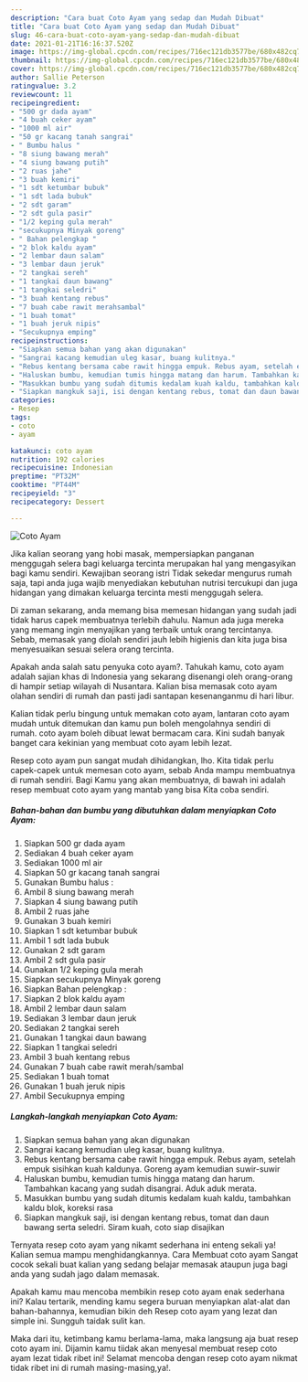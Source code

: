 ```yaml
---
description: "Cara buat Coto Ayam yang sedap dan Mudah Dibuat"
title: "Cara buat Coto Ayam yang sedap dan Mudah Dibuat"
slug: 46-cara-buat-coto-ayam-yang-sedap-dan-mudah-dibuat
date: 2021-01-21T16:16:37.520Z
image: https://img-global.cpcdn.com/recipes/716ec121db3577be/680x482cq70/coto-ayam-foto-resep-utama.jpg
thumbnail: https://img-global.cpcdn.com/recipes/716ec121db3577be/680x482cq70/coto-ayam-foto-resep-utama.jpg
cover: https://img-global.cpcdn.com/recipes/716ec121db3577be/680x482cq70/coto-ayam-foto-resep-utama.jpg
author: Sallie Peterson
ratingvalue: 3.2
reviewcount: 11
recipeingredient:
- "500 gr dada ayam"
- "4 buah ceker ayam"
- "1000 ml air"
- "50 gr kacang tanah sangrai"
- " Bumbu halus "
- "8 siung bawang merah"
- "4 siung bawang putih"
- "2 ruas jahe"
- "3 buah kemiri"
- "1 sdt ketumbar bubuk"
- "1 sdt lada bubuk"
- "2 sdt garam"
- "2 sdt gula pasir"
- "1/2 keping gula merah"
- "secukupnya Minyak goreng"
- " Bahan pelengkap "
- "2 blok kaldu ayam"
- "2 lembar daun salam"
- "3 lembar daun jeruk"
- "2 tangkai sereh"
- "1 tangkai daun bawang"
- "1 tangkai seledri"
- "3 buah kentang rebus"
- "7 buah cabe rawit merahsambal"
- "1 buah tomat"
- "1 buah jeruk nipis"
- "Secukupnya emping"
recipeinstructions:
- "Siapkan semua bahan yang akan digunakan"
- "Sangrai kacang kemudian uleg kasar, buang kulitnya."
- "Rebus kentang bersama cabe rawit hingga empuk. Rebus ayam, setelah empuk sisihkan kuah kaldunya. Goreng ayam kemudian suwir-suwir"
- "Haluskan bumbu, kemudian tumis hingga matang dan harum. Tambahkan kacang yang sudah disangrai. Aduk aduk merata."
- "Masukkan bumbu yang sudah ditumis kedalam kuah kaldu, tambahkan kaldu blok, koreksi rasa"
- "Siapkan mangkuk saji, isi dengan kentang rebus, tomat dan daun bawang serta seledri. Siram kuah, coto siap disajikan"
categories:
- Resep
tags:
- coto
- ayam

katakunci: coto ayam 
nutrition: 192 calories
recipecuisine: Indonesian
preptime: "PT32M"
cooktime: "PT44M"
recipeyield: "3"
recipecategory: Dessert

---
```



![Coto Ayam](https://img-global.cpcdn.com/recipes/716ec121db3577be/680x482cq70/coto-ayam-foto-resep-utama.jpg)

Jika kalian seorang yang hobi masak, mempersiapkan panganan menggugah selera bagi keluarga tercinta merupakan hal yang mengasyikan bagi kamu sendiri. Kewajiban seorang istri Tidak sekedar mengurus rumah saja, tapi anda juga wajib menyediakan kebutuhan nutrisi tercukupi dan juga hidangan yang dimakan keluarga tercinta mesti menggugah selera.

Di zaman  sekarang, anda memang bisa memesan hidangan yang sudah jadi tidak harus capek membuatnya terlebih dahulu. Namun ada juga mereka yang memang ingin menyajikan yang terbaik untuk orang tercintanya. Sebab, memasak yang diolah sendiri jauh lebih higienis dan kita juga bisa menyesuaikan sesuai selera orang tercinta. 



Apakah anda salah satu penyuka coto ayam?. Tahukah kamu, coto ayam adalah sajian khas di Indonesia yang sekarang disenangi oleh orang-orang di hampir setiap wilayah di Nusantara. Kalian bisa memasak coto ayam olahan sendiri di rumah dan pasti jadi santapan kesenanganmu di hari libur.

Kalian tidak perlu bingung untuk memakan coto ayam, lantaran coto ayam mudah untuk ditemukan dan kamu pun boleh mengolahnya sendiri di rumah. coto ayam boleh dibuat lewat bermacam cara. Kini sudah banyak banget cara kekinian yang membuat coto ayam lebih lezat.

Resep coto ayam pun sangat mudah dihidangkan, lho. Kita tidak perlu capek-capek untuk memesan coto ayam, sebab Anda mampu membuatnya di rumah sendiri. Bagi Kamu yang akan membuatnya, di bawah ini adalah resep membuat coto ayam yang mantab yang bisa Kita coba sendiri.

<!--inarticleads1-->

##### Bahan-bahan dan bumbu yang dibutuhkan dalam menyiapkan Coto Ayam:

1. Siapkan 500 gr dada ayam
1. Sediakan 4 buah ceker ayam
1. Sediakan 1000 ml air
1. Siapkan 50 gr kacang tanah sangrai
1. Gunakan  Bumbu halus :
1. Ambil 8 siung bawang merah
1. Siapkan 4 siung bawang putih
1. Ambil 2 ruas jahe
1. Gunakan 3 buah kemiri
1. Siapkan 1 sdt ketumbar bubuk
1. Ambil 1 sdt lada bubuk
1. Gunakan 2 sdt garam
1. Ambil 2 sdt gula pasir
1. Gunakan 1/2 keping gula merah
1. Siapkan secukupnya Minyak goreng
1. Siapkan  Bahan pelengkap :
1. Siapkan 2 blok kaldu ayam
1. Ambil 2 lembar daun salam
1. Sediakan 3 lembar daun jeruk
1. Sediakan 2 tangkai sereh
1. Gunakan 1 tangkai daun bawang
1. Siapkan 1 tangkai seledri
1. Ambil 3 buah kentang rebus
1. Gunakan 7 buah cabe rawit merah/sambal
1. Sediakan 1 buah tomat
1. Gunakan 1 buah jeruk nipis
1. Ambil Secukupnya emping




<!--inarticleads2-->

##### Langkah-langkah menyiapkan Coto Ayam:

1. Siapkan semua bahan yang akan digunakan
1. Sangrai kacang kemudian uleg kasar, buang kulitnya.
1. Rebus kentang bersama cabe rawit hingga empuk. Rebus ayam, setelah empuk sisihkan kuah kaldunya. Goreng ayam kemudian suwir-suwir
1. Haluskan bumbu, kemudian tumis hingga matang dan harum. Tambahkan kacang yang sudah disangrai. Aduk aduk merata.
1. Masukkan bumbu yang sudah ditumis kedalam kuah kaldu, tambahkan kaldu blok, koreksi rasa
1. Siapkan mangkuk saji, isi dengan kentang rebus, tomat dan daun bawang serta seledri. Siram kuah, coto siap disajikan




Ternyata resep coto ayam yang nikamt sederhana ini enteng sekali ya! Kalian semua mampu menghidangkannya. Cara Membuat coto ayam Sangat cocok sekali buat kalian yang sedang belajar memasak ataupun juga bagi anda yang sudah jago dalam memasak.

Apakah kamu mau mencoba membikin resep coto ayam enak sederhana ini? Kalau tertarik, mending kamu segera buruan menyiapkan alat-alat dan bahan-bahannya, kemudian bikin deh Resep coto ayam yang lezat dan simple ini. Sungguh taidak sulit kan. 

Maka dari itu, ketimbang kamu berlama-lama, maka langsung aja buat resep coto ayam ini. Dijamin kamu tiidak akan menyesal membuat resep coto ayam lezat tidak ribet ini! Selamat mencoba dengan resep coto ayam nikmat tidak ribet ini di rumah masing-masing,ya!.

